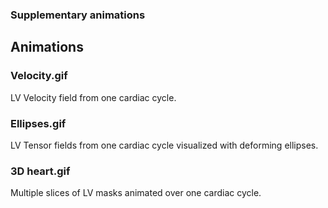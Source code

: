 ### Supplementary animations
## Animations

### Velocity.gif
LV Velocity field from one cardiac cycle.

### Ellipses.gif
LV Tensor fields from one cardiac cycle visualized with deforming ellipses. 

### 3D heart.gif
Multiple slices of LV masks animated over one cardiac cycle.
